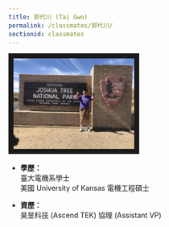 ```yaml
---
title: 郭代川 (Tai Gwo)
permalink: /classmates/郭代川/
sectionid: classmates
---
```


<img src="/img/classmate_郭代川.jpg"
     alt="Photo of 郭代川"
     width="240" border="10" />

- **學歷：**<br />
  臺大電機系學士<br />
  美國 University of Kansas 電機工程碩士

- **資歷：**<br />
  昊昱科技 (Ascend TEK) 協理 (Assistant VP)

